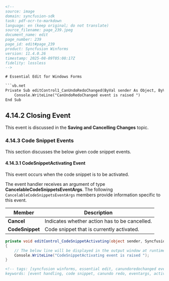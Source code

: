 ```html
<!-- 
source: image
domain: syncfusion-sdk
task: pdf-ocr-to-markdown
language: en (keep original; do not translate)
source_filename: page_239.jpeg
document_name: edit
page_number: 239
page_id: edit#page_239
product: Syncfusion Winforms
version: 11.4.0.26
timestamp: 2025-08-09T05:08:17Z
fidelity: lossless
-->

# Essential Edit for Windows Forms

```vb.net
Private Sub editControl1_CanUndoRedoChanged(ByVal sender As Object, ByVal e As EventArgs)
    Console.WriteLine("CanUndoRedoChanged event is raised ")
End Sub
```

## 4.14.2 Closing Event

This event is discussed in the **Saving and Cancelling Changes** topic.

### 4.14.3 Code Snippet Events

This section discusses the below given code snippet events.

#### 4.14.3.1 CodeSnippetActivating Event

This event occurs when the code snippet is to be activated.

The event handler receives an argument of type **CancelableCodeSnippetsEventArgs**. The following `CancelableCodeSnippetsEventArgs` members provide information specific to this event.

| Member       | Description                                                                 |
|--------------|-----------------------------------------------------------------------------|
| **Cancel**   | Indicates whether action has to be cancelled.                             |
| **CodeSnippet** | Code snippet that is currently activated.                            |

```csharp
private void editControl_CodeSnippetActivating(object sender, Syncfusion.Windows.Forms.Edit.CancelableCodeSnippetsEventArgs e)
{
    // The below line will be displayed in the output window at runtime.
    Console.WriteLine("CodeSnippetActivating event is raised ");
}
```

```html
<!-- tags: [syncfusion winforms, essential edit, canundoredochanged event, closing event, codesnippetactivating event, cancelablecodesnippetseventargs, windows forms] 
keywords: [event handling, code snippet, canundo redo, eventargs, activiation, cancel action] -->
```
```